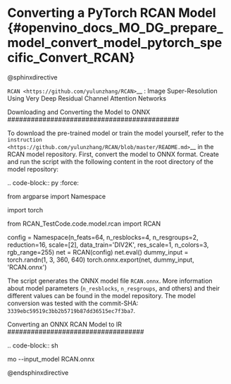 # Converting a PyTorch RCAN Model {#openvino_docs_MO_DG_prepare_model_convert_model_pytorch_specific_Convert_RCAN}

@sphinxdirective

`RCAN <https://github.com/yulunzhang/RCAN>`__ : Image Super-Resolution Using Very Deep Residual Channel Attention Networks

Downloading and Converting the Model to ONNX
############################################

To download the pre-trained model or train the model yourself, refer to the `instruction <https://github.com/yulunzhang/RCAN/blob/master/README.md>`__ in the RCAN model repository. First, convert the model to ONNX format. Create and run the script with the following content in the root
directory of the model repository:

.. code-block:: py
   :force:

   from argparse import Namespace

   import torch

   from RCAN_TestCode.code.model.rcan import RCAN

   config = Namespace(n_feats=64, n_resblocks=4, n_resgroups=2, reduction=16, scale=[2], data_train='DIV2K', res_scale=1,
                      n_colors=3, rgb_range=255)
   net = RCAN(config)
   net.eval()
   dummy_input = torch.randn(1, 3, 360, 640)
   torch.onnx.export(net, dummy_input, 'RCAN.onnx')


The script generates the ONNX model file ``RCAN.onnx``. More information about model parameters (``n_resblocks``, ``n_resgroups``, and others) and their different values can be found in the model repository. The model conversion was tested with the commit-SHA: ``3339ebc59519c3bb2b5719b87dd36515ec7f3ba7``.

Converting an ONNX RCAN Model to IR
###################################

.. code-block:: sh

   mo --input_model RCAN.onnx


@endsphinxdirective
